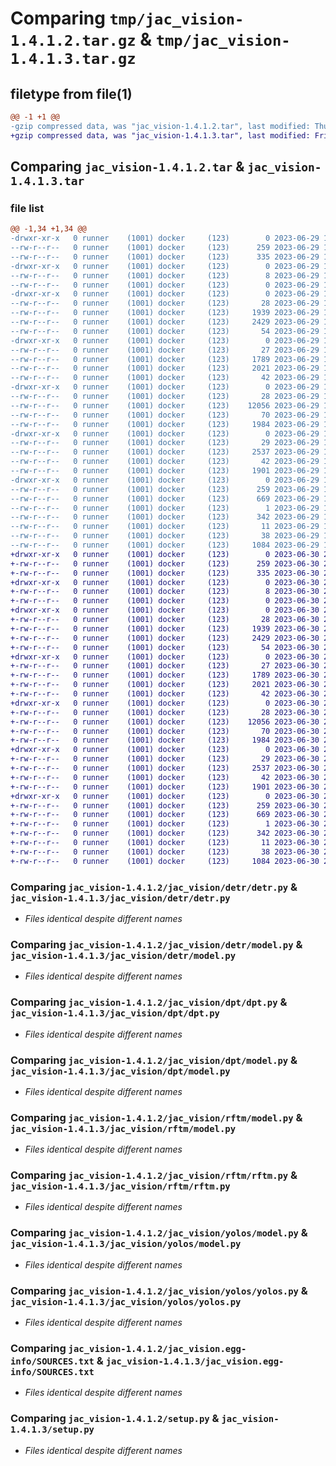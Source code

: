 # Comparing `tmp/jac_vision-1.4.1.2.tar.gz` & `tmp/jac_vision-1.4.1.3.tar.gz`

## filetype from file(1)

```diff
@@ -1 +1 @@
-gzip compressed data, was "jac_vision-1.4.1.2.tar", last modified: Thu Jun 29 13:57:57 2023, max compression
+gzip compressed data, was "jac_vision-1.4.1.3.tar", last modified: Fri Jun 30 21:02:01 2023, max compression
```

## Comparing `jac_vision-1.4.1.2.tar` & `jac_vision-1.4.1.3.tar`

### file list

```diff
@@ -1,34 +1,34 @@
-drwxr-xr-x   0 runner    (1001) docker     (123)        0 2023-06-29 13:57:57.057814 jac_vision-1.4.1.2/
--rw-r--r--   0 runner    (1001) docker     (123)      259 2023-06-29 13:57:57.057814 jac_vision-1.4.1.2/PKG-INFO
--rw-r--r--   0 runner    (1001) docker     (123)      335 2023-06-29 13:57:38.000000 jac_vision-1.4.1.2/README.md
-drwxr-xr-x   0 runner    (1001) docker     (123)        0 2023-06-29 13:57:57.049814 jac_vision-1.4.1.2/jac_vision/
--rw-r--r--   0 runner    (1001) docker     (123)        8 2023-06-29 13:57:38.000000 jac_vision-1.4.1.2/jac_vision/VERSION
--rw-r--r--   0 runner    (1001) docker     (123)        0 2023-06-29 13:57:38.000000 jac_vision-1.4.1.2/jac_vision/__init__.py
-drwxr-xr-x   0 runner    (1001) docker     (123)        0 2023-06-29 13:57:57.053814 jac_vision-1.4.1.2/jac_vision/detr/
--rw-r--r--   0 runner    (1001) docker     (123)       28 2023-06-29 13:57:38.000000 jac_vision-1.4.1.2/jac_vision/detr/__init__.py
--rw-r--r--   0 runner    (1001) docker     (123)     1939 2023-06-29 13:57:38.000000 jac_vision-1.4.1.2/jac_vision/detr/detr.py
--rw-r--r--   0 runner    (1001) docker     (123)     2429 2023-06-29 13:57:38.000000 jac_vision-1.4.1.2/jac_vision/detr/model.py
--rw-r--r--   0 runner    (1001) docker     (123)       54 2023-06-29 13:57:38.000000 jac_vision-1.4.1.2/jac_vision/detr/requirements.txt
-drwxr-xr-x   0 runner    (1001) docker     (123)        0 2023-06-29 13:57:57.053814 jac_vision-1.4.1.2/jac_vision/dpt/
--rw-r--r--   0 runner    (1001) docker     (123)       27 2023-06-29 13:57:38.000000 jac_vision-1.4.1.2/jac_vision/dpt/__init__.py
--rw-r--r--   0 runner    (1001) docker     (123)     1789 2023-06-29 13:57:38.000000 jac_vision-1.4.1.2/jac_vision/dpt/dpt.py
--rw-r--r--   0 runner    (1001) docker     (123)     2021 2023-06-29 13:57:38.000000 jac_vision-1.4.1.2/jac_vision/dpt/model.py
--rw-r--r--   0 runner    (1001) docker     (123)       42 2023-06-29 13:57:38.000000 jac_vision-1.4.1.2/jac_vision/dpt/requirements.txt
-drwxr-xr-x   0 runner    (1001) docker     (123)        0 2023-06-29 13:57:57.057814 jac_vision-1.4.1.2/jac_vision/rftm/
--rw-r--r--   0 runner    (1001) docker     (123)       28 2023-06-29 13:57:38.000000 jac_vision-1.4.1.2/jac_vision/rftm/__init__.py
--rw-r--r--   0 runner    (1001) docker     (123)    12056 2023-06-29 13:57:38.000000 jac_vision-1.4.1.2/jac_vision/rftm/model.py
--rw-r--r--   0 runner    (1001) docker     (123)       70 2023-06-29 13:57:38.000000 jac_vision-1.4.1.2/jac_vision/rftm/requirements.txt
--rw-r--r--   0 runner    (1001) docker     (123)     1984 2023-06-29 13:57:38.000000 jac_vision-1.4.1.2/jac_vision/rftm/rftm.py
-drwxr-xr-x   0 runner    (1001) docker     (123)        0 2023-06-29 13:57:57.057814 jac_vision-1.4.1.2/jac_vision/yolos/
--rw-r--r--   0 runner    (1001) docker     (123)       29 2023-06-29 13:57:38.000000 jac_vision-1.4.1.2/jac_vision/yolos/__init__.py
--rw-r--r--   0 runner    (1001) docker     (123)     2537 2023-06-29 13:57:38.000000 jac_vision-1.4.1.2/jac_vision/yolos/model.py
--rw-r--r--   0 runner    (1001) docker     (123)       42 2023-06-29 13:57:38.000000 jac_vision-1.4.1.2/jac_vision/yolos/requirements.txt
--rw-r--r--   0 runner    (1001) docker     (123)     1901 2023-06-29 13:57:38.000000 jac_vision-1.4.1.2/jac_vision/yolos/yolos.py
-drwxr-xr-x   0 runner    (1001) docker     (123)        0 2023-06-29 13:57:57.053814 jac_vision-1.4.1.2/jac_vision.egg-info/
--rw-r--r--   0 runner    (1001) docker     (123)      259 2023-06-29 13:57:57.000000 jac_vision-1.4.1.2/jac_vision.egg-info/PKG-INFO
--rw-r--r--   0 runner    (1001) docker     (123)      669 2023-06-29 13:57:57.000000 jac_vision-1.4.1.2/jac_vision.egg-info/SOURCES.txt
--rw-r--r--   0 runner    (1001) docker     (123)        1 2023-06-29 13:57:57.000000 jac_vision-1.4.1.2/jac_vision.egg-info/dependency_links.txt
--rw-r--r--   0 runner    (1001) docker     (123)      342 2023-06-29 13:57:57.000000 jac_vision-1.4.1.2/jac_vision.egg-info/requires.txt
--rw-r--r--   0 runner    (1001) docker     (123)       11 2023-06-29 13:57:57.000000 jac_vision-1.4.1.2/jac_vision.egg-info/top_level.txt
--rw-r--r--   0 runner    (1001) docker     (123)       38 2023-06-29 13:57:57.057814 jac_vision-1.4.1.2/setup.cfg
--rw-r--r--   0 runner    (1001) docker     (123)     1084 2023-06-29 13:57:38.000000 jac_vision-1.4.1.2/setup.py
+drwxr-xr-x   0 runner    (1001) docker     (123)        0 2023-06-30 21:02:01.679089 jac_vision-1.4.1.3/
+-rw-r--r--   0 runner    (1001) docker     (123)      259 2023-06-30 21:02:01.679089 jac_vision-1.4.1.3/PKG-INFO
+-rw-r--r--   0 runner    (1001) docker     (123)      335 2023-06-30 21:01:44.000000 jac_vision-1.4.1.3/README.md
+drwxr-xr-x   0 runner    (1001) docker     (123)        0 2023-06-30 21:02:01.675089 jac_vision-1.4.1.3/jac_vision/
+-rw-r--r--   0 runner    (1001) docker     (123)        8 2023-06-30 21:01:44.000000 jac_vision-1.4.1.3/jac_vision/VERSION
+-rw-r--r--   0 runner    (1001) docker     (123)        0 2023-06-30 21:01:44.000000 jac_vision-1.4.1.3/jac_vision/__init__.py
+drwxr-xr-x   0 runner    (1001) docker     (123)        0 2023-06-30 21:02:01.675089 jac_vision-1.4.1.3/jac_vision/detr/
+-rw-r--r--   0 runner    (1001) docker     (123)       28 2023-06-30 21:01:44.000000 jac_vision-1.4.1.3/jac_vision/detr/__init__.py
+-rw-r--r--   0 runner    (1001) docker     (123)     1939 2023-06-30 21:01:44.000000 jac_vision-1.4.1.3/jac_vision/detr/detr.py
+-rw-r--r--   0 runner    (1001) docker     (123)     2429 2023-06-30 21:01:44.000000 jac_vision-1.4.1.3/jac_vision/detr/model.py
+-rw-r--r--   0 runner    (1001) docker     (123)       54 2023-06-30 21:01:44.000000 jac_vision-1.4.1.3/jac_vision/detr/requirements.txt
+drwxr-xr-x   0 runner    (1001) docker     (123)        0 2023-06-30 21:02:01.675089 jac_vision-1.4.1.3/jac_vision/dpt/
+-rw-r--r--   0 runner    (1001) docker     (123)       27 2023-06-30 21:01:44.000000 jac_vision-1.4.1.3/jac_vision/dpt/__init__.py
+-rw-r--r--   0 runner    (1001) docker     (123)     1789 2023-06-30 21:01:44.000000 jac_vision-1.4.1.3/jac_vision/dpt/dpt.py
+-rw-r--r--   0 runner    (1001) docker     (123)     2021 2023-06-30 21:01:44.000000 jac_vision-1.4.1.3/jac_vision/dpt/model.py
+-rw-r--r--   0 runner    (1001) docker     (123)       42 2023-06-30 21:01:44.000000 jac_vision-1.4.1.3/jac_vision/dpt/requirements.txt
+drwxr-xr-x   0 runner    (1001) docker     (123)        0 2023-06-30 21:02:01.675089 jac_vision-1.4.1.3/jac_vision/rftm/
+-rw-r--r--   0 runner    (1001) docker     (123)       28 2023-06-30 21:01:44.000000 jac_vision-1.4.1.3/jac_vision/rftm/__init__.py
+-rw-r--r--   0 runner    (1001) docker     (123)    12056 2023-06-30 21:01:44.000000 jac_vision-1.4.1.3/jac_vision/rftm/model.py
+-rw-r--r--   0 runner    (1001) docker     (123)       70 2023-06-30 21:01:44.000000 jac_vision-1.4.1.3/jac_vision/rftm/requirements.txt
+-rw-r--r--   0 runner    (1001) docker     (123)     1984 2023-06-30 21:01:44.000000 jac_vision-1.4.1.3/jac_vision/rftm/rftm.py
+drwxr-xr-x   0 runner    (1001) docker     (123)        0 2023-06-30 21:02:01.679089 jac_vision-1.4.1.3/jac_vision/yolos/
+-rw-r--r--   0 runner    (1001) docker     (123)       29 2023-06-30 21:01:44.000000 jac_vision-1.4.1.3/jac_vision/yolos/__init__.py
+-rw-r--r--   0 runner    (1001) docker     (123)     2537 2023-06-30 21:01:44.000000 jac_vision-1.4.1.3/jac_vision/yolos/model.py
+-rw-r--r--   0 runner    (1001) docker     (123)       42 2023-06-30 21:01:44.000000 jac_vision-1.4.1.3/jac_vision/yolos/requirements.txt
+-rw-r--r--   0 runner    (1001) docker     (123)     1901 2023-06-30 21:01:44.000000 jac_vision-1.4.1.3/jac_vision/yolos/yolos.py
+drwxr-xr-x   0 runner    (1001) docker     (123)        0 2023-06-30 21:02:01.675089 jac_vision-1.4.1.3/jac_vision.egg-info/
+-rw-r--r--   0 runner    (1001) docker     (123)      259 2023-06-30 21:02:01.000000 jac_vision-1.4.1.3/jac_vision.egg-info/PKG-INFO
+-rw-r--r--   0 runner    (1001) docker     (123)      669 2023-06-30 21:02:01.000000 jac_vision-1.4.1.3/jac_vision.egg-info/SOURCES.txt
+-rw-r--r--   0 runner    (1001) docker     (123)        1 2023-06-30 21:02:01.000000 jac_vision-1.4.1.3/jac_vision.egg-info/dependency_links.txt
+-rw-r--r--   0 runner    (1001) docker     (123)      342 2023-06-30 21:02:01.000000 jac_vision-1.4.1.3/jac_vision.egg-info/requires.txt
+-rw-r--r--   0 runner    (1001) docker     (123)       11 2023-06-30 21:02:01.000000 jac_vision-1.4.1.3/jac_vision.egg-info/top_level.txt
+-rw-r--r--   0 runner    (1001) docker     (123)       38 2023-06-30 21:02:01.679089 jac_vision-1.4.1.3/setup.cfg
+-rw-r--r--   0 runner    (1001) docker     (123)     1084 2023-06-30 21:01:44.000000 jac_vision-1.4.1.3/setup.py
```

### Comparing `jac_vision-1.4.1.2/jac_vision/detr/detr.py` & `jac_vision-1.4.1.3/jac_vision/detr/detr.py`

 * *Files identical despite different names*

### Comparing `jac_vision-1.4.1.2/jac_vision/detr/model.py` & `jac_vision-1.4.1.3/jac_vision/detr/model.py`

 * *Files identical despite different names*

### Comparing `jac_vision-1.4.1.2/jac_vision/dpt/dpt.py` & `jac_vision-1.4.1.3/jac_vision/dpt/dpt.py`

 * *Files identical despite different names*

### Comparing `jac_vision-1.4.1.2/jac_vision/dpt/model.py` & `jac_vision-1.4.1.3/jac_vision/dpt/model.py`

 * *Files identical despite different names*

### Comparing `jac_vision-1.4.1.2/jac_vision/rftm/model.py` & `jac_vision-1.4.1.3/jac_vision/rftm/model.py`

 * *Files identical despite different names*

### Comparing `jac_vision-1.4.1.2/jac_vision/rftm/rftm.py` & `jac_vision-1.4.1.3/jac_vision/rftm/rftm.py`

 * *Files identical despite different names*

### Comparing `jac_vision-1.4.1.2/jac_vision/yolos/model.py` & `jac_vision-1.4.1.3/jac_vision/yolos/model.py`

 * *Files identical despite different names*

### Comparing `jac_vision-1.4.1.2/jac_vision/yolos/yolos.py` & `jac_vision-1.4.1.3/jac_vision/yolos/yolos.py`

 * *Files identical despite different names*

### Comparing `jac_vision-1.4.1.2/jac_vision.egg-info/SOURCES.txt` & `jac_vision-1.4.1.3/jac_vision.egg-info/SOURCES.txt`

 * *Files identical despite different names*

### Comparing `jac_vision-1.4.1.2/setup.py` & `jac_vision-1.4.1.3/setup.py`

 * *Files identical despite different names*

